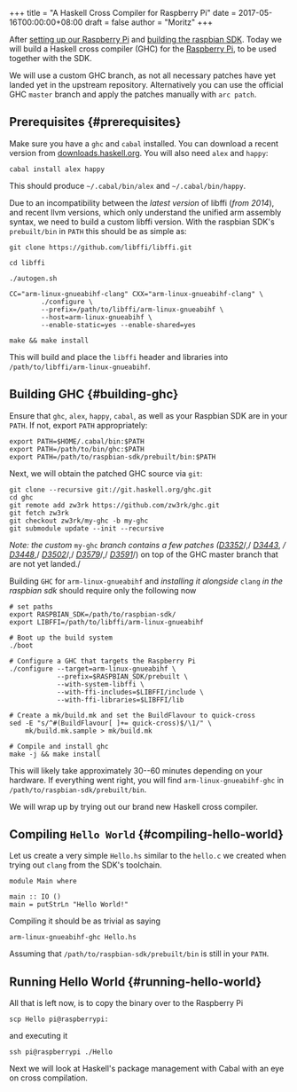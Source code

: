 +++
title = "A Haskell Cross Compiler for Raspberry Pi"
date = 2017-05-16T00:00:00+08:00
draft = false
author = "Moritz"
+++

After
[setting
up our Raspberry Pi](https://medium.com/@zw3rk/quick-headless-raspberry-pi-setup-52ad6dd312c4) and
[building
the raspbian SDK](https://medium.com/@zw3rk/raspbian-cross-compilation-toolchain-830fe56d75ba). Today we will build a Haskell cross compiler (GHC)
for the [Raspberry Pi](http://amzn.to/2pykYYv), to be used together
with the SDK.

We will use a custom GHC branch, as not all necessary patches have yet
landed yet in the upstream repository. Alternatively you can use the
official GHC `master` branch and apply the patches manually with
`arc patch`.


## Prerequisites {#prerequisites}

Make sure you have a `ghc` and `cabal` installed. You can download a
recent version from
[downloads.haskell.org](http://downloads.haskell.org/~ghc/8.0.2/). You
will also need `alex` and `happy`:

```text
cabal install alex happy
```

This should produce `~/.cabal/bin/alex` and `~/.cabal/bin/happy`.

Due to an incompatibility between the _latest version_ of libffi (_from
2014_), and recent llvm versions, which only understand the unified arm
assembly syntax, we need to build a custom libffi version. With the
raspbian SDK's `prebuilt/bin` in `PATH` this should be as simple as:

```text
git clone https://github.com/libffi/libffi.git
```

```text
cd libffi
```

```text
./autogen.sh
```

```text
CC="arm-linux-gnueabihf-clang" CXX="arm-linux-gnueabihf-clang" \
        ./configure \
        --prefix=/path/to/libffi/arm-linux-gnueabihf \
        --host=arm-linux-gnueabihf \
        --enable-static=yes --enable-shared=yes
```

```text
make && make install
```

This will build and place the `libffi` header and libraries into
`/path/to/libffi/arm-linux-gnueabihf`.


## Building GHC {#building-ghc}

Ensure that `ghc`, `alex`, `happy`, `cabal`, as well as your Raspbian
SDK are in your `PATH`. If not, export `PATH` appropriately:

```text
export PATH=$HOME/.cabal/bin:$PATH
export PATH=/path/to/bin/ghc:$PATH
export PATH=/path/to/raspbian-sdk/prebuilt/bin:$PATH
```

Next, we will obtain the patched GHC source via `git`:

```text
git clone --recursive git://git.haskell.org/ghc.git
cd ghc
git remote add zw3rk https://github.com/zw3rk/ghc.git
git fetch zw3rk
git checkout zw3rk/my-ghc -b my-ghc
git submodule update --init --recursive
```

_Note: the custom_ `my-ghc` _branch contains a few patches
(_[_D3352_](https://phabricator.haskell.org/D3352)/,/
[_D3443_](https://phabricator.haskell.org/D3443), _/
[_D3448_](https://phabricator.haskell.org/D3448)_,/
[_D3502_](https://phabricator.haskell.org/D3502)/,/
[_D3579_](https://phabricator.haskell.org/D3579)/,/
[_D3591_](https://phabricator.haskell.org/D3591)/) on top of the GHC
master branch that are not yet landed./

Building `GHC` for `arm-linux-gnueabihf` and _installing it alongside_
`clang` _in the raspbian sdk_ should require only the following now

```text
# set paths
export RASPBIAN_SDK=/path/to/raspbian-sdk/
export LIBFFI=/path/to/libffi/arm-linux-gnueabihf
```

```text
# Boot up the build system
./boot
```

```text
# Configure a GHC that targets the Raspberry Pi
./configure --target=arm-linux-gnueabihf \
            --prefix=$RASPBIAN_SDK/prebuilt \
            --with-system-libffi \
            --with-ffi-includes=$LIBFFI/include \
            --with-ffi-libraries=$LIBFFI/lib
```

```text
# Create a mk/build.mk and set the BuildFlavour to quick-cross
sed -E "s/^#(BuildFlavour[ ]+= quick-cross)$/\1/" \
    mk/build.mk.sample > mk/build.mk
```

```text
# Compile and install ghc
make -j && make install
```

This will likely take approximately 30--60 minutes depending on your
hardware. If everything went right, you will find
`arm-linux-gnueabihf-ghc` in `/path/to/raspbian-sdk/prebuilt/bin`.

We will wrap up by trying out our brand new Haskell cross compiler.


## Compiling `Hello World` {#compiling-hello-world}

Let us create a very simple `Hello.hs` similar to the `hello.c` we
created when trying out `clang` from the SDK's toolchain.

```text
module Main where
```

```text
main :: IO ()
main = putStrLn "Hello World!"
```

Compiling it should be as trivial as saying

```text
arm-linux-gnueabihf-ghc Hello.hs
```

Assuming that `/path/to/raspbian-sdk/prebuilt/bin` is still in your
`PATH`.


## Running Hello World {#running-hello-world}

All that is left now, is to copy the binary over to the Raspberry Pi

```text
scp Hello pi@raspberrypi:
```

and executing it

```text
ssh pi@raspberrypi ./Hello
```

Next we will look at Haskell's package management with Cabal with an eye
on cross compilation.